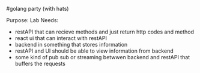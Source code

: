 #golang party (with hats)

Purpose: Lab
Needs:
  - restAPI that can recieve methods and just return http codes and method
  - react ui that can interact with restAPI
  - backend in something that stores information
  - restAPI and UI should be able to view information from backend
  - some kind of pub sub or streaming betwwen backend and restAPI that buffers the requests
  
